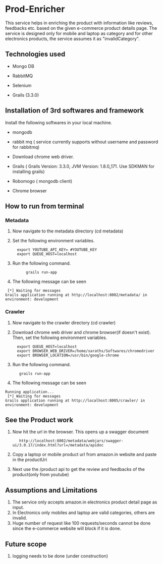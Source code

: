 # Prod-Enricher #
This service helps in enriching the product with information like reviews, feedbacks etc. based on the given e-commerce product details page. The
service is designed only for mobile and laptop as category and for other electronics products, the service assumes it as "invalidCategory". 

## Technologies used ##

  -  Mongo DB
  
  -  RabbitMQ
  
  -  Selenium 
  
  -  Grails (3.3.0)
    
## Installation of 3rd softwares and framework ##
   Install the following softwares in your local machine. 
  - mongodb
  
  - rabbit mq ( service currently supports without username and password for rabbitmq)
  
  - Download chrome web driver.
  
  - Grails ( Grails Version: 3.3.0, JVM Version: 1.8.0_171. Use SDKMAN for installing grails)
  
  - Robomogo ( mongodb client)
  
  - Chrome browser

## How to run from terminal ##
   ### Metadata ###
   
   1. Now navigate to the metadata directory (cd metadata)
   
   2. Set the following environment variables.
   
            export YOUTUBE_API_KEY= #YOUTUBE_KEY
            export QUEUE_HOST=localhost 
   
   3. Run the following command.
    
                grails run-app 
   4. The following message can be seen
   
     [*] Waiting for messages
    Grails application running at http://localhost:8002/metadata/ in environment: development
   
   ### Crawler ###
   
   1. Now navigate to the crawler directory (cd crawler)
   2. Download chrome web driver and chrome browser(if doesn't exist). Then, set the following environment variables.
    
            export QUEUE_HOST=localhost
            export BROWSER_WEB_DRIVER=/home/saraths/Softwares/chromedriver
            export BROWSER_LOCATION=/usr/bin/google-chrome 
        
   3. Run the following command.
 
             grails run-app 
   4. The following message can be seen  
    
    Running application...
     [*] Waiting for messages
    Grails application running at http://localhost:8005/crawler/ in environment: development


## See the Product work ##

  1. Now hit the url in the browser. This opens up a swagger document 
  
            http://localhost:8002/metadata/webjars/swagger-ui/3.0.17/index.html?url=/metadata/apidoc
      
  2. Copy a laptop or mobile product url from amazon.in website and paste in the productUri

  3. Next use the /product api to get the review and feedbacks of the product(only from youtube)
  
  
## Assumptions and Limitations ##

   1. The service only accepts amazon.in electronics product detail page as input.
   2. In Electronics only mobiles and laptop are valid categories, others are invalid. 
   3. Huge number of request like 100 requests/seconds cannot be done since the e-commerce website will block if it is done.
   

## Future scope ##
   1. logging needs to be done
   (under construction)
   
 
 
    

       
        

